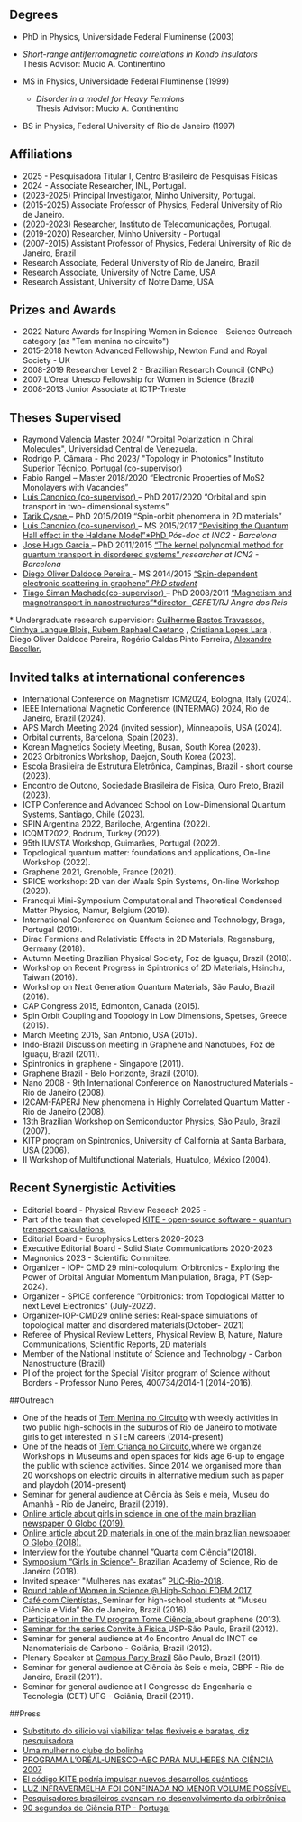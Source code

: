 ## Degrees

- PhD in Physics, Universidade Federal Fluminense (2003)
 * *Short-range antiferromagnetic correlations in Kondo insulators*  
Thesis Advisor: Mucio A. Continentino  

- MS in Physics, Universidade Federal Fluminense (1999)
	* *Disorder in a model for Heavy Fermions*  
Thesis Advisor: Mucio A. Continentino  

- BS in Physics, Federal University of Rio de Janeiro (1997) 

## Affiliations
- 2025 -  Pesquisadora Titular I, Centro Brasileiro de Pesquisas Físicas
- 2024 - Associate Researcher, INL, Portugal.
- (2023-2025) Principal Investigator, Minho University, Portugal.
- (2015-2025) Associate Professor of Physics, Federal University of Rio de Janeiro.   
- (2020-2023) Researcher, Instituto de Telecomunicações, Portugal.  
- (2019-2020) Researcher, Minho University - Portugal   
- (2007-2015) Assistant Professor of Physics, Federal University of Rio de Janeiro, Brazil  
- Research Associate, Federal University of Rio de Janeiro, Brazil  
- Research Associate, University of Notre Dame, USA  
- Research Assistant, University of Notre Dame, USA  

## Prizes and Awards  
- 2022 Nature Awards for Inspiring Women in Science - Science Outreach category (as "Tem menina no circuito")  
- 2015-2018 Newton Advanced Fellowship, Newton Fund and Royal Society - UK  
- 2008-2019 Researcher Level 2 - Brazilian Research Council (CNPq)  
- 2007 L’Oreal Unesco Fellowship for Women in Science (Brazil)  
- 2008-2013 Junior Associate at ICTP-Trieste  

## Theses Supervised  
- Raymond Valencia Master 2024/ "Orbital Polarization in Chiral Molecules", Universidad Central de Venezuela.
- Rodrigo P. Câmara - Phd 2023/ "Topology in Photonics" Instituto Superior Técnico, Portugal  (co-supervisor)
- Fabio Rangel –  Master 2018/2020 “Electronic Properties of MoS2 Monolayers with Vacancies”  
- [Luis Canonico (co-supervisor) ](https://www.researchgate.net/profile/Luis_Canonico)– PhD 2017/2020 “Orbital and spin transport in two- dimensional systems”  
- [Tarik Cysne ](https://www.researchgate.net/profile/Tarik_Cysne)– PhD 2015/2019 “Spin-orbit phenomena in 2D materials”
- [Luis Canonico (co-supervisor) ](https://www.researchgate.net/profile/Luis_Canonico)– MS 2015/2017 [“Revisiting the Quantum Hall effect in the Haldane Model”*PhD ](https://www.if.uff.br/pt/baixargeral/doc_download/456-)*Pós-doc at INC2 - Barcelona*
- [Jose Hugo Garcia ](https://www.linkedin.com/in/adamecius)– PhD 2011/2015 [“The kernel polynomial method for quantum transport in disordered systems” ](http://phdtree.org/pdf/25957408-extrinsic-spin-relaxation-in-silicon-spin-transport-devices/)*researcher at ICN2 - Barcelona*
- [Diego Oliver Daldoce Pereira ](https://www.linkedin.com/pub/jing-li/3b/34/945)– MS 2014/2015 [“Spin-dependent electronic scattering in graphene” *PhD student*](http://objdig.ufrj.br/12/teses/836514.pdf)
- [Tiago Siman Machado(co-supervisor) ](http://www.cefet-rj.br/index.php/composicao)– PhD 2008/2011 [“Magnetism and magnotransport in nanostructures”*director- ](http://cbpfindex.cbpf.br/publication_pdfs/tese.2011_11_11_16_07_51.pdf)*CEFET/RJ Angra dos Reis*

\* Undergraduate research supervision: [Guilherme Bastos Travassos, Cinthya ](https://www.linkedin.com/in/guilherme-bastos-dos-santos-travassos-a81511119)[Langue Blois, Rubem Raphael Caetano](https://www.linkedin.com/in/cinthya-blois-31404730) , [Cristiana Lopes Lara](https://www.linkedin.com/in/cristiana-lopes-lara-91b3989a/) , Diego Oliver Daldoce Pereira, Rogério Caldas Pinto Ferreira, [Alexandre Bacellar.](https://www.linkedin.com/in/alexandre-bacellar/)

## Invited talks at international conferences 
- International Conference on Magnetism ICM2024, Bologna, Italy (2024).
- IEEE International Magnetic Conference (INTERMAG) 2024, Rio de Janeiro, Brazil (2024).
- APS March Meeting 2024 (invited session), Minneapolis, USA (2024).
- Orbital currents, Barcelona, Spain (2023).
- Korean Magnetics Society Meeting, Busan, South Korea (2023). 
- 2023 Orbitronics Workshop, Daejon, South Korea (2023).
- Escola Brasileira de Estrutura Eletrônica, Campinas, Brazil - short course (2023). 
- Encontro de Outono, Sociedade Brasileira de Física, Ouro Preto, Brazil (2023).
- ICTP Conference and Advanced School on Low-Dimensional Quantum Systems, Santiago, Chile (2023). 
- SPIN Argentina 2022, Bariloche, Argentina (2022).
- ICQMT2022, Bodrum, Turkey (2022).
- 95th IUVSTA Workshop, Guimarães, Portugal (2022).
- Topological quantum matter: foundations and applications, On-line Workshop (2022).
- Graphene 2021, Grenoble, France (2021).
- SPICE workshop: 2D van der Waals Spin Systems, On-line Workshop (2020).
- Francqui Mini-Symposium Computational and Theoretical Condensed Matter Physics, Namur, Belgium (2019).
- International Conference on Quantum Science and Technology, Braga, Portugal (2019).
- Dirac Fermions and Relativistic Effects in 2D Materials, Regensburg, Germany (2018).
- Autumn Meeting Brazilian Physical Society, Foz de Iguaçu, Brazil (2018).
- Workshop on Recent Progress in Spintronics of 2D Materials, Hsinchu, Taiwan (2016).
- Workshop on Next Generation Quantum Materials, São Paulo, Brazil (2016).
- CAP Congress 2015, Edmonton, Canada (2015).
- Spin Orbit Coupling and Topology in Low Dimensions, Spetses, Greece (2015).
- March Meeting 2015, San Antonio, USA (2015).
- Indo-Brazil Discussion meeting in Graphene and Nanotubes, Foz de Iguaçu, Brazil (2011).
- Spintronics in graphene - Singapore (2011).
- Graphene Brazil - Belo Horizonte, Brazil (2010).
- Nano 2008 - 9th International Conference on Nanostructured Materials - Rio de Janeiro (2008).
- I2CAM-FAPERJ New phenomena in Highly Correlated Quantum Matter - Rio de Janeiro (2008).
- 13th Brazilian Workshop on Semiconductor Physics, São Paulo, Brazil (2007).
- KITP program on Spintronics, University of California at Santa Barbara, USA (2006).
- II Workshop of Multifunctional Materials, Huatulco, México (2004).

## Recent Synergistic Activities  
- Editorial board - Physical Review Reseach 2025 -
- Part of the team that developed [KITE - open-source software - quantum transport calculations.](https://quantum-kite.com/)
- Editorial Board - Europhysics Letters 2020-2023 
- Executive Editorial Board - Solid State Communications 2020-2023  
- Magnonics 2023 - Scientific Commitee.
- Organizer - IOP- CMD 29 mini-coloquium: Orbitronics - Exploring the Power of Orbital Angular Momentum Manipulation, Braga, PT (Sep-2024).
- Organizer - SPICE conference ”Orbitronics: from Topological Matter to next Level Electronics” (July-2022).  
- Organizer-IOP-CMD29 online series: Real-space simulations of topological matter and disordered materials(October- 2021)  
- Referee of Physical Review Letters, Physical Review B, Nature, Nature Communications, Scientific Reports, 2D materials  
- Member of the National Institute of Science and Technology - Carbon Nanostructure (Brazil) 
- PI of the project for the Special Visitor program of Science without Borders - Professor Nuno Peres, 400734/2014-1 (2014-2016). 

##Outreach


- One of the heads of [Tem Menina no Circuito](http://facebook.com/temmeninanocircuito) with weekly activities in two public high-schools in the suburbs of Rio de Janeiro to motivate girls to get interested in STEM careers (2014-present)
- One of the heads of [Tem Criança no Circuito,](http://facebook.com/temcriancanocircuito)where we organize Workshops in Museums and open spaces for kids age 6-up to engage the public with science activities. Since 2014 we organised more than 20 workshops on electric circuits in alternative medium such as paper and playdoh (2014-present)
- Seminar for general audience at Ciência às Seis e meia, Museu do Amanhã - Rio de Janeiro, Brazil (2019).
- [Online article about girls in science in one of the main brazilian newspaper O Globo (2019).](https://blogs.oglobo.globo.com/ciencia-matematica/post/tem-menina-no-circuito-atrai-garotas-para-ciencias-exatas-na-baixada-fluminense.html)
- [Online article about 2D materials in one of the main brazilian newspaper O Globo (2018).](https://blogs.oglobo.globo.com/ciencia-matematica/post/materiais-bidimensionais-nova-revolucao-tecnologica.html)
- [Interview for the Youtube channel ”Quarta com Ciência”(2018).](https://www.youtube.com/watch?v=2Nj2loN9uFI)
- [Symposium “Girls in Science”- ](http://www.mast.br/images/noticias/2018/agosto/Agenda---ABC-IANAS-TWAS-Women-for-Science-Meeting.pdf)Brazilian Academy of Science, Rio de Janeiro (2018).
- Invited speaker  "Mulheres nas exatas” [PUC-Rio-2018](http://aaapucrio.com.br/mulheres-nas-ciencias-exatas/).
- [Round table of Women in Science @ High-School EDEM 2017](http://www.edem.g12.br/semana-das-ciencias/2017/10/22/mulheres-cientistas-parte-1/)
- [Café com Cientístas, ](https://www.youtube.com/watch?v=eaUm97OQ3tc&t=1036s) Seminar for high-school students at ”Museu Ciência e Vida” Rio de Janeiro, Brazil (2016).
- [Participation in the TV program Tome Ciência ](http://tomeciencia.com.br/assista-agora/grafeno-material-do-futuro/) about graphene (2013).
- [Seminar for the series Convite à Física ](https://bit.ly/2TrCwE9)USP-São Paulo, Brazil (2012).
- Seminar for general audience at 4o Encontro Anual do INCT de Nanomateriais de Carbono - Goiânia, Brazil (2012).
- Plenary Speaker at [Campus Party Brazil](https://www.youtube.com/watch?v=MGRGIuc2rIo) São Paulo, Brazil (2011).
- Seminar for general audience at Ciência às Seis e meia, CBPF - Rio de Janeiro, Brazil (2011).
- Seminar for general audience at I Congresso de Engenharia e Tecnologia (CET) UFG - Goiânia, Brazil (2011).

##Press 
- [Substituto do silicio vai viabilizar telas flexiveis e baratas, diz pesquisadora](https://g1.globo.com/tecnologia/noticia/2011/01/substituto-do-silicio-vai-viabilizar-telas-flexiveis-e-baratas-diz-pesquisadora.html)
- [Uma mulher no clube do bolinha](https://www.guiadasemana.com.br/compras/noticia/uma-mulher-no-clube-do-bolinha)
- [PROGRAMA L’ORÉAL-UNESCO-ABC PARA MULHERES NA CIÊNCIA 2007](http://www.abc.org.br/nacional/programas-cientificos-nacionais/programa-loreal-abc-unesco-para-mulheres-na-ciencia/edicao-2007/)
- [El código KITE podría impulsar nuevos desarrollos cuánticos](https://www.science-things.com/releases/2020/03/200302113349.htm)
- [LUZ INFRAVERMELHA FOI CONFINADA NO MENOR VOLUME POSSÍVEL](https://www.ecum.uminho.pt/pt/_layouts/15/uminho.portaisuoei.ui/pages/eventsdetail.aspx?id=56129)
- [Pesquisadores brasileiros avançam no desenvolvimento da orbitrônica
](https://sbfisica.org.br/v1/sbf/pesquisadores-brasileiros-avancam-no-desenvolvimento-da-orbitronica/)
- [90 segundos de Ciência RTP - Portugal](https://www.rtp.pt/play/p2936/e858740/90-segundos-ciencia)
